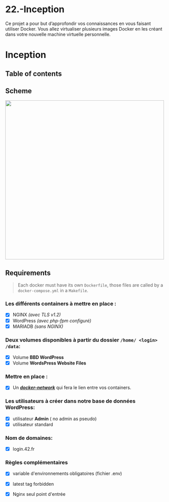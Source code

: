 # 22.-Inception
Ce projet a pour but d’approfondir vos connaissances en vous faisant utiliser Docker. Vous allez virtualiser plusieurs images Docker en les créant dans votre nouvelle machine virtuelle personnelle.

# Inception

## Table of contents

## Scheme
<img src="https://user-images.githubusercontent.com/85625233/194904961-6914bc5b-d72f-410a-9f20-eb2004fbd8bb.png" width="500"/> 

## Requirements
>  Each docker must have its own ```Dockerfile```, those files are called by a ```docker-compose.yml``` in a ```Makefile```.  
### Les différents containers à mettre en place :
 - [x] NGINX _(avec TLS v1.2)_
 - [x]  WordPress _(avec php-fpm configuré)_
 - [x]  MARIADB _(sans NGINX)_
### Deux **volumes** disponibles à partir du dossier `` /home/ <login> /data ``:
 - [x] Volume  **BBD WordPress**
 - [x] Volume **WordsPress Website Files**
### Mettre en place :
 - [x] Un [_**docker-network**_](https://docs.docker.com/engine/reference/commandline/network/) qui fera le lien entre vos containers.
### Les utilisateurs à créer dans notre base de données WordPress:
 - [x] utilisateur **Admin** ( no admin as pseudo)
 - [x] utilisateur standard
### Nom de domaines:
 - [x] login.42.fr
### Règles complémentaires
 - [x] variable d'environnements obligatoires (fichier .env)
 - [x] latest tag forbidden
 - [x] Nginx seul point d'entrée
 
